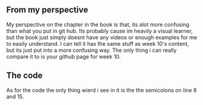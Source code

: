 ## From my perspective
My perspective on the chapter in the book is that, its alot more confusing than what you put in git hub. Its probably cause im heavily a visual learner, but the book just simply doesnt have any videos or enough examples for me to easily understand.
I can tell it has the same stuff as week 10's content, but its just put into a more confusing way. The only thing i can really compare it to is your github page for week 10.
## The code
As for the code the only thing wierd i see in it is the the semicolons on line 8 and 15.
